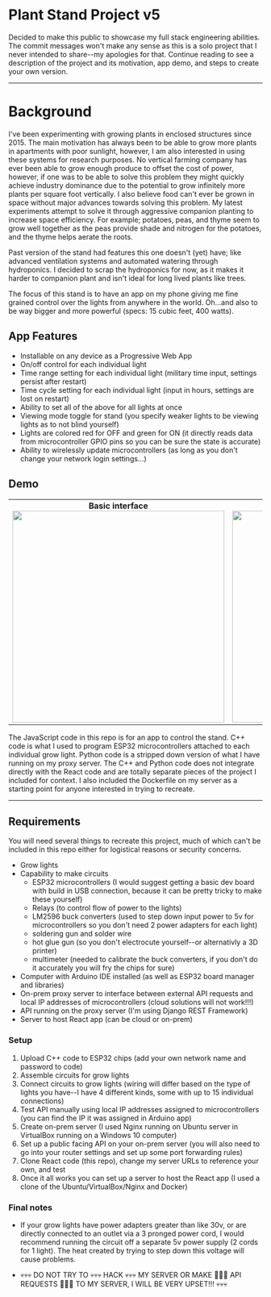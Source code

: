 # Plant Stand Project v5
Decided to make this public to showcase my full stack engineering abilities. The commit messages won't make any sense as this is a solo project that I never intended to share--my apologies for that. Continue reading to see a description of the project and its motivation, app demo, and steps to create your own version.

---
# Background
I've been experimenting with growing plants in enclosed structures since 2015. The main motivation has always been to be able to grow more plants in apartments with poor sunlight, however, I am also interested in using these systems for research purposes. No vertical farming company has ever been able to grow enough produce to offset the cost of power, however, if one was to be able to solve this problem they might quickly achieve industry dominance due to the potential to grow infinitely more plants per square foot vertically. I also believe food can't ever be grown in space without major advances towards solving this problem. My latest experiments attempt to solve it through aggressive companion planting to increase space efficiency. For example; potatoes, peas, and thyme seem to grow well together as the peas provide shade and nitrogen for the potatoes, and the thyme helps aerate the roots.

Past version of the stand had features this one doesn't (yet) have; like advanced ventilation systems and automated watering through hydroponics. I decided to scrap the hydroponics for now, as it makes it harder to companion plant and isn't ideal for long lived plants like trees.

The focus of this stand is to have an app on my phone giving me fine grained control over the lights from anywhere in the world. Oh...and also to be way bigger and more powerful (specs: 15 cubic feet, 400 watts).

## App Features
- Installable on any device as a Progressive Web App
- On/off control for each individual light
- Time range setting for each individual light (military time input, settings persist after restart)
- Time cycle setting for each individual light (input in hours, settings are lost on restart)
- Ability to set all of the above for all lights at once
- Viewing mode toggle for stand (you specify weaker lights to be viewing lights as to not blind yourself)
- Lights are colored red for OFF and green for ON (it directly reads data from microcontroller GPIO pins so you can be sure the state is accurate)
- Ability to wirelessly update microcontrollers (as long as you don't change your network login settings...)

## Demo

<table>
  <tr>
    <td align="center">
    <strong>Basic interface</strong><br>
    <img src="./assets/basicdemogif.gif" height="420">
    </td>
    <td align="center">
    <strong>Live demo</strong><br>
    <img src="./assets/irldemo.gif" height="420">
    </td>
    <td align="center">
    <strong>Circuits</strong><br>
    <img src="./assets/circuitdemo.gif" height="420">
    </td>
  </tr>
</table>

The JavaScript code in this repo is for an app to control the stand. C++ code is what I used to program ESP32 microcontrollers attached to each individual grow light. Python code is a stripped down version of what I have running on my proxy server. The C++ and Python code does not integrate directly with the React code and are totally separate pieces of the project I included for context. I also included the Dockerfile on my server as a starting point for anyone interested in trying to recreate.

---

## Requirements

You will need several things to recreate this project, much of which can't be included in this repo either for logistical reasons or security concerns.

- Grow lights
- Capability to make circuits
    - ESP32 microcontrollers (I would suggest getting a basic dev board with build in USB connection, because it can be pretty tricky to make these yourself)
    - Relays (to control flow of power to the lights)
    - LM2596 buck converters (used to step down input power to 5v for microcontrollers so you don't need 2 power adapters for each light)
    - soldering gun and solder wire
    - hot glue gun (so you don't electrocute yourself--or alternativly a 3D printer)
    - multimeter (needed to calibrate the buck converters, if you don't do it accurately you will fry the chips for sure)
- Computer with Arduino IDE installed (as well as ESP32 board manager and libraries)
- On-prem proxy server to interface between external API requests and local IP addresses of microcontrollers (cloud solutions will not work!!!)
- API running on the proxy server (I'm using Django REST Framework)
- Server to host React app (can be cloud or on-prem)

### Setup

1) Upload C++ code to ESP32 chips (add your own network name and password to code)
2) Assemble circuits for grow lights
3) Connect circuits to grow lights (wiring will differ based on the type of lights you have--I have 4 different kinds, some with up to 15 individual connections)
4) Test API manually using local IP addresses assigned to microcontrollers (you can find the IP it was assigned in Arduino app)
5) Create on-prem server (I used Nginx running on Ubuntu server in VirtualBox running on a Windows 10 computer)
6) Set up a public facing API on your on-prem server (you will also need to go into your router settings and set up some port forwarding rules)
7) Clone React code (this repo), change my server URLs to reference your own, and test
8) Once it all works you can set up a server to host the React app (I used a clone of the Ubuntu/VirtualBox/Nginx and Docker)


### Final notes
- If your grow lights have power adapters greater than like 30v, or are directly connected to an outlet via a 3 pronged power cord, I would recommend running the circuit off a separate 5v power supply (2 cords for 1 light). The heat created by trying to step down this voltage will cause problems.

- 💀💀💀 DO NOT TRY TO 💀💀💀 HACK 💀💀💀 MY SERVER OR MAKE 👻👻👻 API REQUESTS 👻👻👻 TO MY SERVER, I WILL BE VERY UPSET!!! 💀💀💀